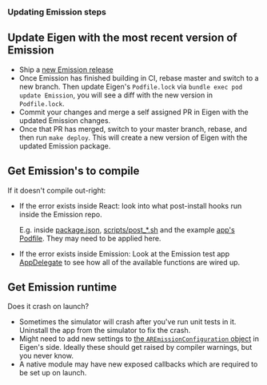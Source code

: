 ### Updating Emission steps

## Update Eigen with the most recent version of Emission

- Ship a [new Emission release](https://github.com/artsy/emission#deploying-emission)
- Once Emission has finished building in CI, rebase master and switch to a new branch. Then update Eigen's `Podfile.lock` via `bundle exec pod update Emission`, you will see a diff with the new version in `Podfile.lock`.
- Commit your changes and merge a self assigned PR in Eigen with the updated Emission changes. 
- Once that PR has merged, switch to your master branch, rebase, and then run `make deploy`. This will create a new version of Eigen with the updated Emission package.

## Get Emission's to compile

If it doesn't compile out-right:

- If the error exists inside React: look into what post-install hooks run inside the Emission repo.

  E.g. inside [package.json](https://github.com/artsy/emission/blob/master/package.json), [scripts/post\_\*.sh](https://github.com/artsy/emission/tree/master/scripts) and the example [app's Podfile](https://github.com/artsy/emission/blob/master/Example/Podfile). They may need to be applied here.

- If the error exists inside Emission: Look at the Emission test app [AppDelegate](https://github.com/artsy/emission/blob/master/Example/Emission/AppDelegate.m) to see how all of the
  available functions are wired up.

## Get Emission runtime

Does it crash on launch?

- Sometimes the simulator will crash after you've run unit tests in it. Uninstall the app from the simulator to fix the crash.
- Might need to add new settings to [the `AREmissionConfiguration` object](https://github.com/artsy/emission/blob/master/Pod/Classes/Core/AREmission.h) in Eigen's side. Ideally these should get raised by compiler warnings, but you never know.
- A native module may have new exposed callbacks which are required to be set up on launch.
